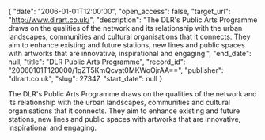 {
  "date": "2006-01-01T12:00:00", 
  "open_access": false, 
  "target_url": "http://www.dlrart.co.uk/", 
  "description": "The DLR's Public Arts Programme draws on the qualities of the network and its relationship with the urban landscapes, communities and cultural organisations that it connects. They aim to enhance existing and future stations, new lines and public spaces with artworks that are innovative, inspirational and engaging.", 
  "end_date": null, 
  "title": "DLR Public Arts Programme", 
  "record_id": "20060101T120000/1gZT5KmQcvat0MKWoOjrAA==", 
  "publisher": "dlrart.co.uk", 
  "slug": 27347, 
  "start_date": null
}

The DLR's Public Arts Programme draws on the qualities of the network and its relationship with the urban landscapes, communities and cultural organisations that it connects. They aim to enhance existing and future stations, new lines and public spaces with artworks that are innovative, inspirational and engaging.